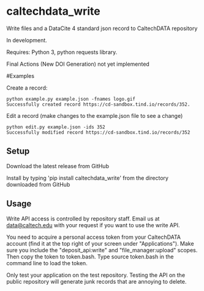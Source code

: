 # caltechdata_write

Write files and a DataCite 4 standard json record to CaltechDATA repository

In development. 

Requires: Python 3, python requests library. 

Final Actions (New DOI Generation) not yet implemented

#Examples

Create a record:

```shell
python example.py example.json -fnames logo.gif
Successfully created record https://cd-sandbox.tind.io/records/352.  
```

Edit a record (make changes to the example.json file to see a change)
```
python edit.py example.json -ids 352
Successfully modified record https://cd-sandbox.tind.io/records/352
```

## Setup 

Download the latest release from GitHub

Install by typing 'pip install caltechdata_write'
from the directory downloaded from GitHub

## Usage

Write API access is controlled by repository staff.  Email us at data@caltech.edu 
with your request if you want to use the write API.

You need to acquire a personal access token from your CaltechDATA account
(find it at the top right of your screen under "Applications").
Make sure you include the "deposit_api:write" and "file_manager:upload"
scopes.  Then copy the token to token.bash.  Type source token.bash in 
the command line to load the token.  

Only test your application on the test repository.  Testing the API on the public 
repository will generate junk records that are annoying to delete.


